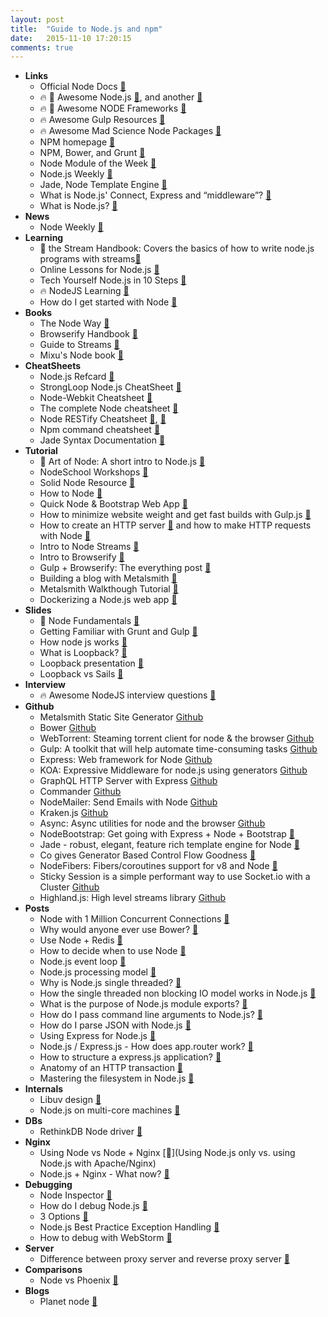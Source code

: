 ```yaml
---
layout: post
title:  "Guide to Node.js and npm"
date:   2015-11-10 17:20:15
comments: true
---
```


- **Links**
    - Official Node Docs [:link:](https://nodejs.org/api/documentation.html)
    - :fire: :raised_hands: Awesome Node.js [:link:](https://github.com/sindresorhus/awesome-nodejs), and another [:link:](https://github.com/vndmtrx/awesome-nodejs)
    - :fire: :raised_hands: Awesome NODE Frameworks [:link:](https://github.com/pillarjs/node-frameworks)
    - :fire: Awesome Gulp Resources [:link:](https://github.com/alferov/awesome-gulp)
    - :fire: Awesome Mad Science Node Packages [:link:](https://github.com/feross/awesome-mad-science)
    - NPM homepage [:link:](https://www.npmjs.com/)
    - NPM, Bower, and Grunt [:link:](http://stackoverflow.com/questions/21198977/difference-between-grunt-npm-and-bower-package-json-vs-bower-json)
    - Node Module of the Week [:link:](http://nmotw.in/)
    - Node.js Weekly [:link:](http://nodeweekly.com/)
    - Jade, Node Template Engine [:link:](http://jade-lang.com/reference/attributes/)
    - What is Node.js' Connect, Express and “middleware”? [:link:](http://stackoverflow.com/questions/5284340/what-is-node-js-connect-express-and-middleware)
    - What is Node.js? [:link:](http://stackoverflow.com/questions/1884724/what-is-node-js/6782438#6782438)
- **News**
    - Node Weekly [:link:](http://nodeweekly.com/)
- **Learning**
    - :raised_hands: the Stream Handbook: Covers the basics of how to write node.js programs with streams[:link:](https://github.com/substack/stream-handbook)
    - Online Lessons for Node.js [:link:](http://www.webcodegeeks.com/javascript/node-js/building-web-apps-with-node-js/)
    - Tech Yourself Node.js in 10 Steps [:link:](https://ponyfoo.com/articles/teach-yourself-nodejs-in-10-steps)
    - :fire: NodeJS Learning [:link:](https://github.com/sergtitov/NodeJS-Learning)
    - How do I get started with Node [:link:](http://stackoverflow.com/questions/2353818/how-do-i-get-started-with-node-js/)
- **Books**
    - The Node Way [:book:](http://thenodeway.io/introduction/)
    - Browserify Handbook [:link:](https://github.com/substack/browserify-handbook)
    - Guide to Streams [:book:](https://github.com/stephenplusplus/stream-faqs)
    - Mixu's Node book [:book:](http://book.mixu.net/node/single.html)
- **CheatSheets**
    - Node.js Refcard [:link:](https://dzone.com/refcardz/nodejs)
    - StrongLoop Node.js CheatSheet [:link:](https://dzone.com/storage/assets/3112-rc141-010d-nodejs_3%20(1).pdf)
    - Node-Webkit Cheatsheet [:link:](https://gentlenode.com/journal/node-webkit-1-complete-cheatsheet/26)
    - The complete Node cheatsheet [:link:](https://gentlenode.com/journal/node-2-complete-cheatsheet/23)
    - Node RESTify Cheatsheet [:link:](https://gentlenode.com/journal/node-5-building-a-rest-api-with-restify-and-monk/46), [:link:](https://gentlenode.com/journal/node-3-restify-cheatsheet/44)
    - Npm command cheatsheet [:link:](https://gentlenode.com/journal/node-1-npm-complete-cheatsheet/19)
    - Jade Syntax Documentation [:link:](http://naltatis.github.io/jade-syntax-docs/)
- **Tutorial**
    - :raised_hands: Art of Node: A short intro to Node.js [:link:](https://github.com/maxogden/art-of-node#the-art-of-node)
    - NodeSchool Workshops [:link:](http://nodeschool.io/#workshopper-list)
    - Solid Node Resource [:link:](http://amirrajan.net/nodejs-by-example/)
    - How to Node [:link:](http://howtonode.org/deploy-blog-to-heroku)
    - Quick Node & Bootstrap Web App [:link:](https://stormpath.com/blog/build-nodejs-express-stormpath-app/)
    - How to minimize website weight and get fast builds with Gulp.js [:link:](http://www.sitepoint.com/introduction-gulp-js/)
    - How to create an HTTP server [:link:](http://www.sitepoint.com/creating-a-http-server-in-node-js/) and how to make HTTP requests with Node [:link:](http://www.sitepoint.com/making-http-requests-in-node-js/)
    - Intro to Node Streams [:link:](http://www.sitepoint.com/introduction-to-streams/)
    - Intro to Browserify [:link:](http://www.sitepoint.com/getting-started-browserify/)
    - Gulp + Browserify: The everything post [:link:](https://viget.com/extend/gulp-browserify-starter-faq)
    - Building a blog with Metalsmith [:link:](https://azurelogic.com/posts/building-a-blog-with-metalsmith/)
    - Metalsmith Walkthough Tutorial [:link:](https://github.com/RobinThrift/metalsmith-tutorial)
    - Dockerizing a Node.js web app [:link:](https://nodejs.org/en/docs/guides/nodejs-docker-webapp/)
- **Slides**
    - :raised_hands: Node Fundamentals [:link:](http://slides.com/surtich/node-fundamentals#/)
    - Getting Familiar with Grunt and Gulp [:floppy_disk:](https://speakerdeck.com/johnpapa/gulp-and-grunt)
    - How node js works [:link:](http://slides.com/ghaiklor/how-nodejs-works)
    - What is Loopback? [:link:](http://slides.com/charlypoly-1/loopback#/)
    - Loopback presentation [:link:](http://slides.com/chandrikagole/workshop-slides--2#/6/6)
    - Loopback vs Sails [:link:](http://slides.com/rascarlito/loopback-vs-sails)
- **Interview**
    - :fire: Awesome NodeJS interview questions [:link:](https://github.com/MaximAbramchuck/awesome-interviews#nodejs)
- **Github**
    - Metalsmith Static Site Generator [Github](https://github.com/segmentio/metalsmith)
    - Bower [Github](https://github.com/bower/bower)
    - WebTorrent: Steaming torrent client for node & the browser [Github](https://github.com/feross/webtorrent)
    - Gulp: A toolkit that will help automate time-consuming tasks [Github](https://github.com/gulpjs/gulp)
    - Express: Web framework for Node [Github](https://github.com/strongloop/express/)
    - KOA: Expressive Middleware for node.js using generators [Github](https://github.com/koajs/koa)
    - GraphQL HTTP Server with Express [Github](https://github.com/graphql/express-graphql)
    - Commander [Github](https://github.com/tj/commander.js)
    - NodeMailer: Send Emails with Node [Github](https://github.com/andris9/Nodemailer)
    - Kraken.js [Github](http://krakenjs.com/)
    - Async: Async utilities for node and the browser [Github](https://github.com/caolan/async)
    - NodeBootstrap: Get going with Express + Node + Bootstrap [:link:](https://github.com/inadarei/nodebootstrap)
    - Jade - robust, elegant, feature rich template engine for Node [:link:](https://github.com/jadejs/jade)
    - Co gives Generator Based Control Flow Goodness [:link:](https://github.com/tj/co)
    - NodeFibers: Fibers/coroutines support for v8 and Node [:link:](https://github.com/laverdet/node-Fibers)
    - Sticky Session is a simple performant way to use Socket.io with a Cluster [Github](https://github.com/indutny/sticky-session)
    - Highland.js: High level streams library [Github](https://github.com/caolan/highland)
- **Posts**
    - Node with 1 Million Concurrent Connections [:link:](http://blog.caustik.com/2012/08/19/node-js-w1m-concurrent-connections/)
    - Why would anyone ever use Bower? [:link:](https://www.quora.com/Why-use-Bower-when-there-is-npm)
    - Use Node + Redis [:link:](http://www.sitepoint.com/using-redis-node-js/)
    - How to decide when to use Node [:link:](http://stackoverflow.com/questions/5062614/how-to-decide-when-to-use-node-js)
    - Node.js event loop [:link:](http://stackoverflow.com/questions/10680601/nodejs-event-loop/)
    - Node.js processing model [:link:](http://www.journaldev.com/7462/node-js-processing-model-single-threaded-model-with-event-loop-architecture)
    - Why is Node.js single threaded? [:link:](http://stackoverflow.com/questions/17959663/why-is-node-js-single-threaded)
    - How the single threaded non blocking IO model works in Node.js [:link:](http://stackoverflow.com/questions/14795145/how-the-single-threaded-non-blocking-io-model-works-in-node-js)
    - What is the purpose of Node.js module exports? [:link:](http://stackoverflow.com/questions/5311334/what-is-the-purpose-of-node-js-module-exports-and-how-do-you-use-it?rq=1)
    - How do I pass command line arguments to Node.js? [:link:](http://stackoverflow.com/questions/4351521/how-do-i-pass-command-line-arguments-to-node-js?rq=1)
    - How do I parse JSON with Node.js [:link:](http://stackoverflow.com/questions/5726729/how-to-parse-json-using-node-js?rq=1)
    - Using Express for Node.js [:link:](http://stackoverflow.com/questions/8144214/learning-express-for-node-js/8149496#8149496)
    - Node.js / Express.js - How does app.router work? [:link:](http://stackoverflow.com/questions/12695591/node-js-express-js-how-does-app-router-work?rq=1)
    - How to structure a express.js application? [:link:](http://stackoverflow.com/questions/7732293/how-to-structure-a-express-js-application)
    - Anatomy of an HTTP transaction [:link:](https://nodejs.org/en/docs/guides/anatomy-of-an-http-transaction/)
    - Mastering the filesystem in Node.js [:link:](https://medium.com/@yoshuawuyts/mastering-the-filesystem-in-node-js-4706b7cb0801#.lclfmc5w3)
- **Internals**
    - Libuv design [:link:](http://docs.libuv.org/en/latest/design.html)
    - Node.js on multi-core machines [:link:](http://stackoverflow.com/questions/2387724/node-js-on-multi-core-machines/8685968#8685968)
- **DBs**
    - RethinkDB Node driver [:link:](https://github.com/neumino/rethinkdbdash)
- **Nginx**
    - Using Node vs Node + Nginx [:link:](Using Node.js only vs. using Node.js with Apache/Nginx)
    - Node.js + Nginx - What now? [:link:](http://stackoverflow.com/questions/5009324/node-js-nginx-what-now/5015178#5015178)
- **Debugging**
    - Node Inspector [:link:](https://github.com/node-inspector/node-inspector)
    - How do I debug Node.js [:link:](http://stackoverflow.com/questions/1911015/how-do-i-debug-node-js-applications/3944507#3944507)
    - 3 Options [:link:](https://spin.atomicobject.com/2015/09/25/debug-node-js/)
    - Node.js Best Practice Exception Handling [:link:](http://stackoverflow.com/questions/7310521/node-js-best-practice-exception-handling/7313005#7313005)
    - How to debug with WebStorm [:link:](https://www.jetbrains.com/help/webstorm/2016.1/running-and-debugging-node-js.html?origin=old_help#debugLocal)
- **Server**
    - Difference between proxy server and reverse proxy server [:link:](http://stackoverflow.com/questions/224664/difference-between-proxy-server-and-reverse-proxy-server/366212#366212)
- **Comparisons**
    - Node vs Phoenix [:link:](http://slides.com/chrisgeihsler/elixir-v-node)
- **Blogs**
    - Planet node [:link:](http://www.planetnodejs.com/)
